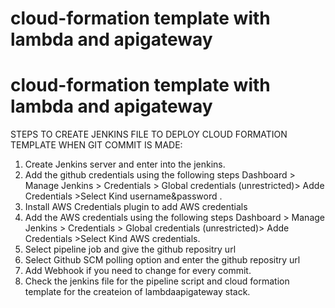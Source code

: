 # cloud-formation template with lambda and apigateway
# cloud-formation template with lambda and apigateway
STEPS TO CREATE JENKINS FILE TO DEPLOY CLOUD FORMATION TEMPLATE WHEN GIT COMMIT IS MADE:
 1) Create Jenkins server and enter into the jenkins.
 2) Add the github credentials using the following steps Dashboard > Manage Jenkins > Credentials > Global credentials (unrestricted)> Adde Credentials >Select Kind username&password .
 3) Install AWS Credentials plugin to add AWS credentials
 4) Add the AWS credentials using the following steps Dashboard > Manage Jenkins > Credentials > Global credentials (unrestricted)> Adde Credentials >Select Kind AWS credentials.
 5) Select pipeline job and give the github repositry url 
 6) Select Github SCM polling option and enter the github repositry url 
 7) Add Webhook if you need to change for every commit.
 8) Check the jenkins file for the pipeline script and cloud formation template for the createion of lambdaapigateway stack. 
  
